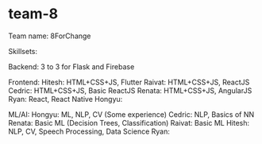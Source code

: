 # team-8

Team name: 8ForChange

Skillsets:

Backend:
3 to 3 for Flask and Firebase

Frontend:
Hitesh: HTML+CSS+JS, Flutter
Raivat: HTML+CSS+JS, ReactJS
Cedric: HTML+CSS+JS, Basic ReactJS
Renata: HTML+CSS+JS, AngularJS
Ryan: React, React Native
Hongyu:

ML/AI:
Hongyu: ML, NLP, CV (Some experience)
Cedric: NLP, Basics of NN
Renata: Basic ML (Decision Trees, Classification)
Raivat: Basic ML
Hitesh: NLP, CV, Speech Processing, Data Science
Ryan:

